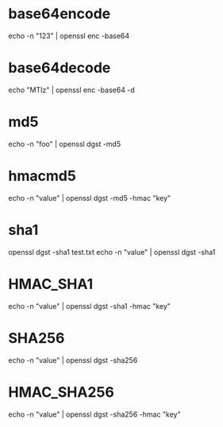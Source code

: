 # base64encode
echo -n "123" | openssl enc -base64

# base64decode
echo "MTIz" | openssl enc -base64 -d

# md5
echo -n "foo" | openssl dgst -md5

# hmacmd5
echo -n "value" | openssl dgst -md5 -hmac "key"

# sha1
openssl dgst -sha1 test.txt
echo -n "value" | openssl dgst -sha1

# HMAC_SHA1
echo -n "value" | openssl dgst -sha1 -hmac "key"

# SHA256
echo -n "value" | openssl dgst -sha256

# HMAC_SHA256
echo -n "value" | openssl dgst -sha256 -hmac "key"
